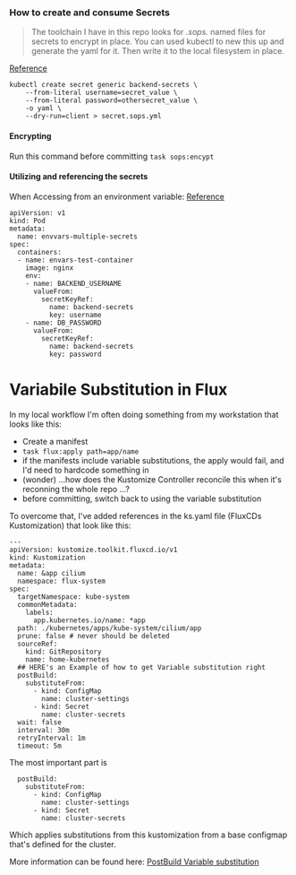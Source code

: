 

### How to create and consume Secrets

> The toolchain I have in this repo looks for *.sops.* named files for secrets to encrypt in place.  You can used kubectl to new this up and generate the yaml for it.  Then write it to the local filesystem in place.


[Reference](https://www.thorsten-hans.com/encrypt-your-kubernetes-secrets-with-mozilla-sops/)

```
kubectl create secret generic backend-secrets \
    --from-literal username=secret_value \
    --from-literal password=othersecret_value \
    -o yaml \
    --dry-run=client > secret.sops.yml
```

#### Encrypting
Run this command before committing
`task sops:encypt`

#### Utilizing and referencing the secrets
When Accessing from an environment variable:
[Reference](https://kubernetes.io/docs/tasks/inject-data-application/distribute-credentials-secure/#define-container-environment-variables-with-data-from-multiple-secrets)


```
apiVersion: v1
kind: Pod
metadata:
  name: envvars-multiple-secrets
spec:
  containers:
  - name: envars-test-container
    image: nginx
    env:
    - name: BACKEND_USERNAME
      valueFrom:
        secretKeyRef:
          name: backend-secrets
          key: username
    - name: DB_PASSWORD
      valueFrom:
        secretKeyRef:
          name: backend-secrets
          key: password
```

# Variabile Substitution in Flux 

In my local workflow I'm often doing something from my workstation that looks like this:

- Create a manifest
- `task flux:apply path=app/name`
- if the manifests include variable substitutions, the apply would fail, and I'd need to hardcode something in
- (wonder) ...how does the Kustomize Controller reconcile this when it's reconning the whole repo ...?
- before committing, switch back to using the variable substitution

To overcome that, I've added references in the ks.yaml file (FluxCDs Kustomization) that look like this:

```
---
apiVersion: kustomize.toolkit.fluxcd.io/v1
kind: Kustomization
metadata:
  name: &app cilium
  namespace: flux-system
spec:
  targetNamespace: kube-system
  commonMetadata:
    labels:
      app.kubernetes.io/name: *app
  path: ./kubernetes/apps/kube-system/cilium/app
  prune: false # never should be deleted
  sourceRef:
    kind: GitRepository
    name: home-kubernetes
  ## HERE's an Example of how to get Variable substitution right
  postBuild:
    substituteFrom:
      - kind: ConfigMap
        name: cluster-settings 
      - kind: Secret
        name: cluster-secrets
  wait: false
  interval: 30m
  retryInterval: 1m
  timeout: 5m
```

The most important part is 

```
  postBuild:
    substituteFrom:
      - kind: ConfigMap
        name: cluster-settings 
      - kind: Secret
        name: cluster-secrets
```

Which applies substitutions from this kustomization from a base configmap that's defined for the cluster.  

More information can be found here: [PostBuild Variable substitution](https://fluxcd.io/flux/components/kustomize/kustomizations/#post-build-variable-substitution)